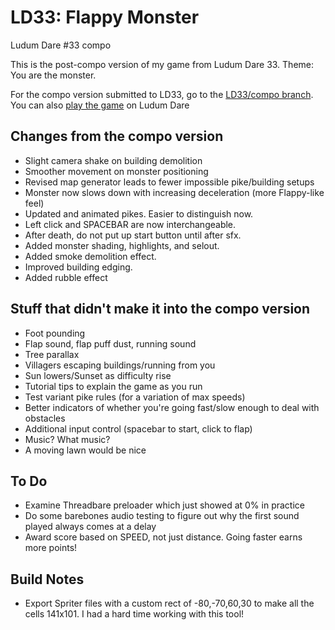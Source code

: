 # LD33: Flappy Monster
Ludum Dare #33 compo

This is the post-compo version of my game from Ludum Dare 33. Theme: You are the monster.

For the compo version submitted to LD33, go to the [LD33/compo branch](https://github.com/scriptorum/LD33/tree/compo). You can also [play the game](http://ludumdare.com/compo/ludum-dare-33/?action=preview&uid=17811) on Ludum Dare

## Changes from the compo version
- Slight camera shake on building demolition
- Smoother movement on monster positioning
- Revised map generator leads to fewer impossible pike/building setups
- Monster now slows down with increasing deceleration (more Flappy-like feel)
- Updated and animated pikes. Easier to distinguish now.
- Left click and SPACEBAR are now interchangeable.
- After death, do not put up start button until after sfx.
- Added monster shading, highlights, and selout.
- Added smoke demolition effect.
- Improved building edging.
- Added rubble effect

## Stuff that didn't make it into the compo version
- Foot pounding
- Flap sound, flap puff dust, running sound
- Tree parallax
- Villagers escaping buildings/running from you
- Sun lowers/Sunset as difficulty rise
- Tutorial tips to explain the game as you run
- Test variant pike rules (for a variation of max speeds)
- Better indicators of whether you're going fast/slow enough to deal with obstacles
- Additional input control (spacebar to start, click to flap)
- Music? What music?
- A moving lawn would be nice

## To Do
- Examine Threadbare preloader which just showed at 0% in practice
- Do some barebones audio testing to figure out why the first sound played always comes at a delay
- Award score based on SPEED, not just distance. Going faster earns more points!

## Build Notes
- Export Spriter files with a custom rect of -80,-70,60,30 to make all the cells 141x101. I had a hard time working with this tool!



